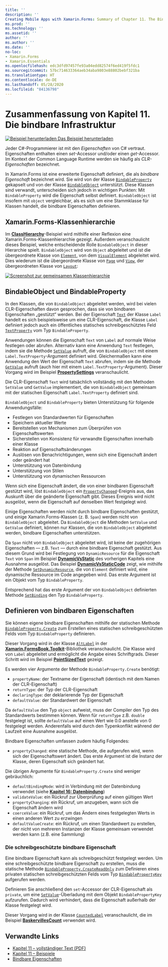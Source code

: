 ```yaml
---
title: ''
description: ''
Creating Mobile Apps with Xamarin.Forms: Summary of Chapter 11. The Bindable infrastructure''
ms.prod: ''
ms.technology: ''
ms.assetid: ''
author: ''
ms.author: ''
ms.date: ''
no-loc:
- Xamarin.Forms
- Xamarin.Essentials
ms.openlocfilehash: edc3dfd97457fe93a04edd82574f6ed419f5fdc1
ms.sourcegitcommit: 57bc714633364aeb34aba9803e88802bebf321ba
ms.translationtype: HT
ms.contentlocale: de-DE
ms.lasthandoff: 05/28/2020
ms.locfileid: "84136798"
---
```

# <a name="summary-of-chapter-11-the-bindable-infrastructure"></a>Zusammenfassung von Kapitel 11. Die bindbare Infrastruktur

[![Beispiel herunterladen](~/media/shared/download.png) Das Beispiel herunterladen](https://github.com/xamarin/xamarin-forms-book-samples/tree/master/Chapter11)

Jeder C#-Programmierer ist mit den *Eigenschaften* von C# vertraut. Eigenschaften enthalten einen *set*-Accessor und/oder einen *get*-Accessor. Im Kontext der Common Language Runtime werden sie häufig als *CLR-Eigenschaften* bezeichnet.

In Xamarin.Forms ist eine erweiterte Eigenschaft definiert, die als *bindbare Eigenschaft* bezeichnet wird. Sie wird von der Klasse [`BindableProperty`](xref:Xamarin.Forms.BindableProperty) gekapselt und von der Klasse [`BindableObject`](xref:Xamarin.Forms.BindableObject) unterstützt. Diese Klassen sind verwandt, unterscheiden sich jedoch in wichtigen Punkten: Mit `BindableProperty` wird die Eigenschaft selbst definiert. `BindableObject` ist insofern mit `object` vergleichbar, als es sich um eine Stammklasse für Klassen handelt, die bindbare Eigenschaften definieren.

## <a name="the-xamarinforms-class-hierarchy"></a>Xamarin.Forms-Klassenhierarchie

Im [**ClassHierarchy**](https://github.com/xamarin/xamarin-forms-book-samples/tree/master/Chapter11/ClassHierarchy)-Beispiel wird mithilfe einer Reflexion eine Xamarin.Forms-Klassenhierarchie gezeigt. Außerdem veranschaulicht dieses Beispiel, welche entscheidende Rolle `BindableObject` in dieser Hierarchie spielt. `BindableObject` wird von `Object` abgeleitet und ist die übergeordnete Klasse von [`Element`](xref:Xamarin.Forms.Element), von dem [`VisualElement`](xref:Xamarin.Forms.VisualElement) abgeleitet wird. Dies wiederum ist die übergeordnete Klasse von [`Page`](xref:Xamarin.Forms.Page) und [`View`](xref:Xamarin.Forms.View), der übergeordneten Klasse von [`Layout`](xref:Xamarin.Forms.Layout):

[![Screenshot zur gemeinsamen Klassenhierarchie](images/ch11fg01-small.png "Gemeinsame Klassenhierarchie")](images/ch11fg01-large.png#lightbox "Gemeinsame Klassenhierarchie")

## <a name="a-peek-into-bindableobject-and-bindableproperty"></a>BindableObject und BindableProperty

In den Klassen, die von `BindableObject` abgeleitet werden, wird bei vielen CLR-Eigenschaften davon gesprochen, dass sie von bindbaren Eigenschaften „gestützt“ werden. Bei der Eigenschaft [`Text`](xref:Xamarin.Forms.Label.Text) der Klasse `Label` handelt es sich beispielsweise um eine CLR-Eigenschaft, die Klasse `Label` definiert jedoch auch ein öffentliches statisches schreibgeschütztes Feld [`TextProperty`](xref:Xamarin.Forms.Label.TextProperty) vom Typ `BindableProperty`.

Anwendungen können die Eigenschaft `Text` von `Label` auf normale Weise festlegen oder abrufen. Alternativ kann eine Anwendung `Text` festlegen, indem sie die Methode [`SetValue`](xref:Xamarin.Forms.BindableObject.SetValue(Xamarin.Forms.BindableProperty,System.Object)) aufruft, die von `BindableObject` mit einem `Label.TextProperty`-Argument definiert wird. Gleichermaßen kann eine Anwendung den Wert der Eigenschaft `Text` abrufen, indem sie die Methode [`GetValue`](xref:Xamarin.Forms.BindableObject.GetValue(Xamarin.Forms.BindableProperty)) aufruft (auch hier mit einem `Label.TextProperty`-Argument). Dieser Vorgang wird im Beispiel [**PropertySettings**](https://github.com/xamarin/xamarin-forms-book-samples/tree/master/Chapter11/PropertySettings) veranschaulicht.

Die CLR-Eigenschaft `Text` wird tatsächlich vollständig mit den Methoden `SetValue` und `GetValue` implementiert, die von `BindableObject` gemeinsam mit der statischen Eigenschaft `Label.TextProperty` definiert sind.

`BindableObject` und `BindableProperty` bieten Unterstützung für folgende Anwendungsfälle:

- Festlegen von Standardwerten für Eigenschaften
- Speichern aktueller Werte
- Bereitstellen von Mechanismen zum Überprüfen von Eigenschaftswerten
- Sicherstellen von Konsistenz für verwandte Eigenschaften innerhalb einer Klasse
- Reaktion auf Eigenschaftsänderungen
- Auslösen von Benachrichtigungen, wenn sich eine Eigenschaft ändert oder geändert hat
- Unterstützung von Datenbindung
- Unterstützung von Stilen
- Unterstützung von dynamischen Ressourcen

Wenn sich eine Eigenschaft ändert, die von einer bindbaren Eigenschaft gestützt wird, löst `BindableObject` ein [`PropertyChanged`](xref:Xamarin.Forms.BindableObject.PropertyChanged)-Ereignis aus, das Auskunft über die geänderte Eigenschaft gibt. Dieses Ereignis wird nicht ausgelöst, wenn die Eigenschaft auf denselben Wert festgelegt wird.

Einige Eigenschaften werden nicht durch bindbare Eigenschaften gestützt, und einige Xamarin.Forms-Klassen (z. B. `Span`) werden nicht von `BindableObject` abgeleitet. Da `BindableObject` die Methoden `SetValue` und `GetValue` definiert, können nur Klassen, die von `BindableObject` abgeleitet werden, bindbare Eigenschaften unterstützen.

Da `Span` nicht von `BindableObject` abgeleitet wird, ist keine der zugehörigen Eigenschaften &mdash; z.B. `Text` &mdash; durch eine bindbare Eigenschaft gestützt. Aus diesem Grund wird bei Festlegung von `DynamicResource` für die Eigenschaft `Text` von `Span` im Beispiel [**DynamicVsStatic**](https://github.com/xamarin/xamarin-forms-book-samples/tree/master/Chapter10/DynamicVsStatic) des vorherigen Kapitels eine Ausnahme ausgelöst. Das Beispiel [**DynamicVsStaticCode**](https://github.com/xamarin/xamarin-forms-book-samples/tree/master/Chapter11/DynamicVsStaticCode) zeigt, wie mithilfe der Methode [`SetDynamicResource`](xref:Xamarin.Forms.Element.SetDynamicResource(Xamarin.Forms.BindableProperty,System.String)), die von `Element` definiert wird, eine dynamische Ressource im Code angegeben wird. Das erste Argument ist ein Objekt vom Typ `BindableProperty`.

Entsprechend hat das erste Argument der von `BindableObject` definierten Methode [`SetBinding`](xref:Xamarin.Forms.BindableObject.SetBinding(Xamarin.Forms.BindableProperty,Xamarin.Forms.BindingBase)) den Typ `BindableProperty`.

## <a name="defining-bindable-properties"></a>Definieren von bindbaren Eigenschaften

Sie können eigene bindbare Eigenschaften mithilfe der statischen Methode [`BindableProperty.Create`](xref:Xamarin.Forms.BindableProperty.Create(System.String,System.Type,System.Type,System.Object,Xamarin.Forms.BindingMode,Xamarin.Forms.BindableProperty.ValidateValueDelegate,Xamarin.Forms.BindableProperty.BindingPropertyChangedDelegate,Xamarin.Forms.BindableProperty.BindingPropertyChangingDelegate,Xamarin.Forms.BindableProperty.CoerceValueDelegate,Xamarin.Forms.BindableProperty.CreateDefaultValueDelegate)) zum Erstellen eines statischen schreibgeschützten Felds vom Typ `BindableProperty` definieren.

Dieser Vorgang wird in der Klasse [`AltLabel`](https://github.com/xamarin/xamarin-forms-book-samples/blob/master/Libraries/Xamarin.FormsBook.Toolkit/Xamarin.FormsBook.Toolkit/AltLabel.cs) in der [**Xamarin.FormsBook.Toolkit**](https://github.com/xamarin/xamarin-forms-book-samples/tree/master/Libraries/Xamarin.FormsBook.Toolkit)-Bibliothek veranschaulicht. Die Klasse wird von `Label` abgeleitet und ermöglicht die Angabe eines Schriftgrads. Dieser Schritt wird im Beispiel [**PointSizedText**](https://github.com/xamarin/xamarin-forms-book-samples/tree/master/Chapter11/PointSizedText) gezeigt.

Es werden vier Argumente der Methode `BindableProperty.Create` benötigt:

- `propertyName`: der Textname der Eigenschaft (identisch mit dem Namen der CLR-Eigenschaft)
- `returnType`: der Typ der CLR-Eigenschaft
- `declaringType`: der deklarierende Typ der Eigenschaft
- `defaultValue`: der Standardwert der Eigenschaft

Da `defaultValue` den Typ `object` aufweist, muss der Compiler den Typ des Standardwerts bestimmen können. Wenn für `returnType` z.B. `double` festgelegt ist, sollte `defaultValue` auf einen Wert wie 0.0 anstelle von 0 festgelegt werden. Anderenfalls wird durch den Typenkonflikt während der Laufzeit eine Ausnahme ausgelöst.

Bindbare Eigenschaften umfassen zudem häufig Folgendes:

- `propertyChanged`: eine statische Methode, die aufgerufen wird, wenn sich der Eigenschaftswert ändert. Das erste Argument ist die Instanz der Klasse, deren Eigenschaft sich geändert hat.

Die übrigen Argumente für `BindableProperty.Create` sind weniger gebräuchlich:

- `defaultBindingMode`: wird in Verbindung mit der Datenbindung verwendet (siehe [**Kapitel 16: Datenbindung**](chapter16.md))
- `validateValue`: ein Rückruf zur Überprüfung auf einen gültigen Wert
- `propertyChanging`: ein Rückruf, um anzugeben, wann sich die Eigenschaft ändern wird
- `coerceValue`: ein Rückruf, um das Ändern eines festgelegten Werts in einen anderen Wert zu erzwingen
- `defaultValueCreate`: ein Rückruf, um einen Standardwert zu erstellen, der nicht von mehreren Instanzen der Klasse gemeinsam verwendet werden kann (z.B. eine Sammlung)

### <a name="the-read-only-bindable-property"></a>Die schreibgeschützte bindbare Eigenschaft

Eine bindbare Eigenschaft kann als schreibgeschützt festgelegt werden. Um eine schreibgeschützte bindbare Eigenschaft zu erstellen, muss die statische Methode [`BindableProperty.CreateReadOnly`](xref:Xamarin.Forms.BindableProperty.CreateReadOnly(System.String,System.Type,System.Type,System.Object,Xamarin.Forms.BindingMode,Xamarin.Forms.BindableProperty.ValidateValueDelegate,Xamarin.Forms.BindableProperty.BindingPropertyChangedDelegate,Xamarin.Forms.BindableProperty.BindingPropertyChangingDelegate,Xamarin.Forms.BindableProperty.CoerceValueDelegate,Xamarin.Forms.BindableProperty.CreateDefaultValueDelegate)) zum Definieren eines privaten statischen schreibgeschützten Felds vom Typ [`BindablePropertyKey`](xref:Xamarin.Forms.BindablePropertyKey) aufgerufen werden.

Definieren Sie anschließend den `set`-Accessor der CLR-Eigenschaft als `private`, um eine [`SetValue`](xref:Xamarin.Forms.BindableObject.SetValue(Xamarin.Forms.BindablePropertyKey,System.Object))-Überladung mit dem Objekt `BindablePropertyKey` aufzurufen. Dadurch wird verhindert, dass die Eigenschaft außerhalb der Klasse festgelegt wird.

Dieser Vorgang wird in der Klasse [`CountedLabel`](https://github.com/xamarin/xamarin-forms-book-samples/blob/master/Libraries/Xamarin.FormsBook.Toolkit/Xamarin.FormsBook.Toolkit/CountedLabel.cs) veranschaulicht, die im Beispiel [**BaskervillesCount**](https://github.com/xamarin/xamarin-forms-book-samples/tree/master/Chapter11/BaskervillesCount) verwendet wird.

## <a name="related-links"></a>Verwandte Links

- [Kapitel 11 – vollständiger Text (PDF)](https://download.xamarin.com/developer/xamarin-forms-book/XamarinFormsBook-Ch11-Apr2016.pdf)
- [Kapitel 11 – Beispiele](https://github.com/xamarin/xamarin-forms-book-samples/tree/master/Chapter11)
- [Bindbare Eigenschaften](~/xamarin-forms/xaml/bindable-properties.md)
